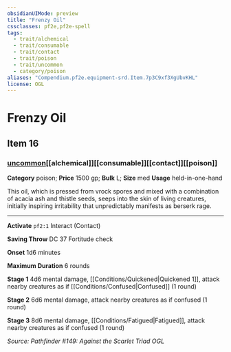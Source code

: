 ```yaml
---
obsidianUIMode: preview
title: "Frenzy Oil"
cssclasses: pf2e,pf2e-spell
tags:
  - trait/alchemical
  - trait/consumable
  - trait/contact
  - trait/poison
  - trait/uncommon
  - category/poison
aliases: "Compendium.pf2e.equipment-srd.Item.7p3C9xf3XgUbvKHL"
license: OGL
---
```

# Frenzy Oil
## Item 16
### [uncommon](uncommon "Uncommon Rarity Trait")[[alchemical]][[consumable]][[contact]][[poison]]

**Category** poison; 
**Price** 1500 gp; 
**Bulk** L; **Size** med
**Usage** held-in-one-hand

This oil, which is pressed from vrock spores and mixed with a combination of acacia ash and thistle seeds, seeps into the skin of living creatures, initially inspiring irritability that unpredictably manifests as berserk rage.

* * *

**Activate** `pf2:1` Interact (Contact)

**Saving Throw** DC 37 Fortitude check

**Onset** 1d6 minutes

**Maximum Duration** 6 rounds

**Stage 1** 4d6 mental damage, [[Conditions/Quickened|Quickened 1]], attack nearby creatures as if [[Conditions/Confused|Confused]] (1 round)

**Stage 2** 6d6 mental damage, attack nearby creatures as if confused (1 round)

**Stage 3** 8d6 mental damage, [[Conditions/Fatigued|Fatigued]], attack nearby creatures as if confused (1 round)

*Source: Pathfinder #149: Against the Scarlet Triad*
*OGL*